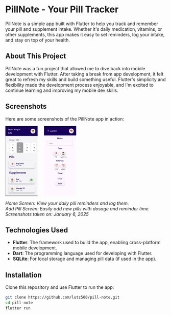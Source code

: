# PillNote - Your Pill Tracker

PillNote is a simple app built with Flutter to help you track and remember your pill and supplement intake. Whether it's daily medication, vitamins, or other supplements, this app makes it easy to set reminders, log your intake, and stay on top of your health.

## About This Project

PillNote was a fun project that allowed me to dive back into mobile development with Flutter. After taking a break from app development, it felt great to refresh my skills and build something useful. Flutter's simplicity and flexibility made the development process enjoyable, and I'm excited to continue learning and improving my mobile dev skills.

## Screenshots

Here are some screenshots of the PillNote app in action:

<div style="display: flex; gap: 20px;">

  <img src="assets/screenshots/main_page.png" width="20%" alt="Home Screen">  
  <img src="assets/screenshots/add_pill_page.png" width="20%" alt="Add Pill Screen">

</div>

*Home Screen: View your daily pill reminders and log them.*  
*Add Pill Screen: Easily add new pills with dosage and reminder time.*  
*Screenshots taken on: January 6, 2025*

## Technologies Used

- **Flutter**: The framework used to build the app, enabling cross-platform mobile development.
- **Dart**: The programming language used for developing with Flutter.
- **SQLite**: For local storage and managing pill data (if used in the app).

## Installation

Clone this repository and use Flutter to run the app:

```bash
git clone https://github.com/lutz500/pill-note.git
cd pill-note
flutter run
